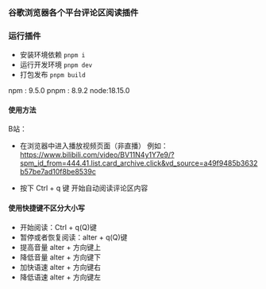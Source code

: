 ### 谷歌浏览器各个平台评论区阅读插件

### 运行插件

* 安装环境依赖     `pnpm i`
* 运行开发环境 `pnpm dev`
* 打包发布 `pnpm build`

npm : 9.5.0
pnpm : 8.9.2
node:18.15.0

#### 使用方法

B站：

* 在浏览器中进入播放视频页面（非直播）
例如：<https://www.bilibili.com/video/BV11N4y1Y7e9/?spm_id_from=444.41.list.card_archive.click&vd_source=a49f9485b3632b57be7ad10f8be8539c>

* 按下 Ctrl + q 键   开始自动阅读评论区内容

#### 使用快捷键不区分大小写

* 开始阅读：Ctrl + q(Q)键
* 暂停或者恢复阅读：alter + q(Q)键
* 提高音量 alter + 方向键上
* 降低音量 alter + 方向键下
* 加快语速 alter + 方向键右
* 降低语速 alter + 方向键左
